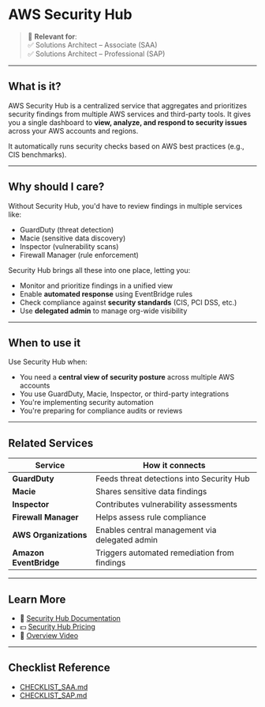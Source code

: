 # AWS Security Hub

> 🔖 **Relevant for**:  
> ✅ Solutions Architect – Associate (SAA)  
> ✅ Solutions Architect – Professional (SAP)

---

## What is it?

AWS Security Hub is a centralized service that aggregates and prioritizes security findings from multiple AWS services and third-party tools. It gives you a single dashboard to **view, analyze, and respond to security issues** across your AWS accounts and regions.

It automatically runs security checks based on AWS best practices (e.g., CIS benchmarks).

---

## Why should I care?

Without Security Hub, you'd have to review findings in multiple services like:

- GuardDuty (threat detection)
- Macie (sensitive data discovery)
- Inspector (vulnerability scans)
- Firewall Manager (rule enforcement)

Security Hub brings all these into one place, letting you:

- Monitor and prioritize findings in a unified view
- Enable **automated response** using EventBridge rules
- Check compliance against **security standards** (CIS, PCI DSS, etc.)
- Use **delegated admin** to manage org-wide visibility

---

## When to use it

Use Security Hub when:

- You need a **central view of security posture** across multiple AWS accounts
- You use GuardDuty, Macie, Inspector, or third-party integrations
- You're implementing security automation
- You're preparing for compliance audits or reviews

---

## Related Services

| Service | How it connects |
|---------|------------------|
| **GuardDuty** | Feeds threat detections into Security Hub |
| **Macie** | Shares sensitive data findings |
| **Inspector** | Contributes vulnerability assessments |
| **Firewall Manager** | Helps assess rule compliance |
| **AWS Organizations** | Enables central management via delegated admin |
| **Amazon EventBridge** | Triggers automated remediation from findings |

---

## Learn More

- 📘 [Security Hub Documentation](https://docs.aws.amazon.com/securityhub/latest/userguide/what-is-securityhub.html)  
- 💵 [Security Hub Pricing](https://aws.amazon.com/security-hub/pricing/)  
- 🎥 [Overview Video](https://www.youtube.com/watch?v=uejcLWX5xgA)

---

## Checklist Reference

- [CHECKLIST_SAA.md](../CERTIFICATION_GUIDES/CHECKLIST_SAA.md)  
- [CHECKLIST_SAP.md](../CERTIFICATION_GUIDES/CHECKLIST_SAP.md)
